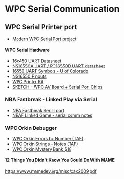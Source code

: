 WPC Serial Communication
=================================

## WPC Serial Printer port
* [Modern WPC Serial Port project](http://pinball-mods.com/blogs/?p=278)

#### WPC Serial Hardware
* [16c450 UART Datasheet](http://www.ti.com/lit/ds/symlink/tl16c450.pdf)
* [NS16550A UART / PC16550D UART datasheet](http://www.ti.com/lit/ds/symlink/pc16550d.pdf)
* [16550 UART Symbols - U of Colorado](http://ecee.colorado.edu/~ecen2120/Manual/uart/uart.ah)
* [NS16550 Pinouts](http://www.msarnoff.org/chipdb/16550)
* [WPC Printer Kit](https://github.com/tanseydavid/WPCResources/blob/master/WPC-Printer-Kit.md)
* [SKETCH - WPC AV Board + Serial Port Chips](https://github.com/tanseydavid/WPCResources/blob/master/images/DIAGRAM%20-%20WPC%20Serial%20Port.jpg)

### NBA Fastbreak - Linked Play via Serial
* [NBA Fastbreak Serial port](https://pinside.com/pinball/forum/topic/nba-fastbreak)
* [NBAF Linked Game - serial comm notes](wpc-serial-nbaf-linkedgame-notes.md)

### WPC Orkin Debugger
* [WPC Orkin Errors by Number (TAF)](wpc-orkin-errors-by-number.md)
* [WPC Orkin Strings - Notes (TAF)](WPC%20Orkin%20Strings.md)
* [WPC Orkin Mystery Bank $18](wpc-orkin-mystery-bank-18.md)

#### 12 Things You Didn't Know You Could Do With MAME
https://www.mamedev.org/misc/cax2009.pdf

